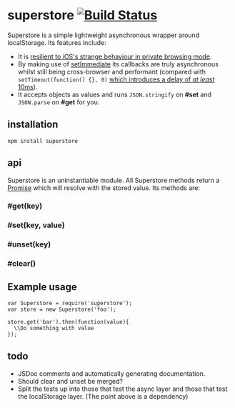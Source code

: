 # superstore [![Build Status](https://travis-ci.org/matthew-andrews/superstore.png?branch=master)](https://travis-ci.org/matthew-andrews/superstore)

Superstore is a simple lightweight asynchronous wrapper around localStorage.  Its features include:

- It is [resilient to iOS's strange behaviour in private browsing mode](http://stackoverflow.com/questions/14555347/html5-localstorage-doesnt-works-in-ios-safari-private-browsing).
- By making use of [setImmediate](https://github.com/NobleJS/setImmediate) its callbacks are truly asynchronous whilst still being cross-browser and performant (compared with `setTimeout(function() {}, 0)` [which introduces a delay of *at least* 10ms](https://developer.mozilla.org/en-US/docs/Web/API/window.setTimeout#Minimum.2F_maximum_delay_and_timeout_nesting)).
- It accepts objects as values and runs `JSON.stringify` on **#set** and `JSON.parse` on **#get** for you.

## installation

```
npm install superstore
```

## api

Superstore is an uninstantiable module.  All Superstore methods return a [Promise](https://developer.mozilla.org/en-US/docs/Web/JavaScript/Reference/Global_Objects/Promise) which will resolve with the stored value. Its methods are:

### #get(key)

### #set(key, value)

### #unset(key)

### #clear()

## Example usage

```
var Superstore = require('superstore');
var store = new Superstore('foo');

store.get('bar').then(function(value){
  \\Do something with value
});
```

## todo

- JSDoc comments and automatically generating documentation.
- Should clear and unset be merged?  
- Split the tests up into those that test the async layer and those that test the localStorage layer.  (The point above is a dependency)
